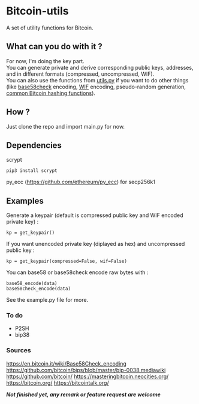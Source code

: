 # Bitcoin-utils
A set of utility functions for Bitcoin.

## What can you do with it ?
For now, I'm doing the key part.  
You can generate private and derive corresponding public keys, addresses, and in different formats (compressed, uncompressed, WIF).  
You can also use the functions from [utils.py](https://github.com/darosior/bitcoin-utils/blob/master/utils.py) if you want to do other things (like [base58check](https://github.com/darosior/bitcoin-utils/blob/master/utils.py#L53) encoding, [WIF](https://github.com/darosior/bitcoin-utils/blob/master/utils.py#L46) encoding, pseudo-random generation, [common Bitcoin hashing functions](https://github.com/darosior/bitcoin-utils/blob/master/utils.py#L19)).  

## How ?
Just clone the repo and import main.py for now.  
   
## Dependencies
scrypt
```
pip3 install scrypt
```
py_ecc (https://github.com/ethereum/py_ecc) for secp256k1

## Examples
Generate a keypair (default is compressed public key and WIF encoded private key) : 
```
kp = get_keypair()
```
If you want unencoded private key (diplayed as hex) and uncompressed public key : 
```
kp = get_keypair(compressed=False, wif=False)
```
You can base58 or base58check encode raw bytes with : 
```
base58_encode(data)
base58check_encode(data)
```
   
   
See the example.py file for more.
  
### To do
- P2SH
- bip38
  
### Sources
https://en.bitcoin.it/wiki/Base58Check_encoding
https://github.com/bitcoin/bips/blob/master/bip-0038.mediawiki
https://github.com/bitcoin/
https://masteringbitcoin.neocities.org/
https://bitcoin.org/
https://bitcointalk.org/
  
**_Not finished yet, any remark or feature request are welcome_**
